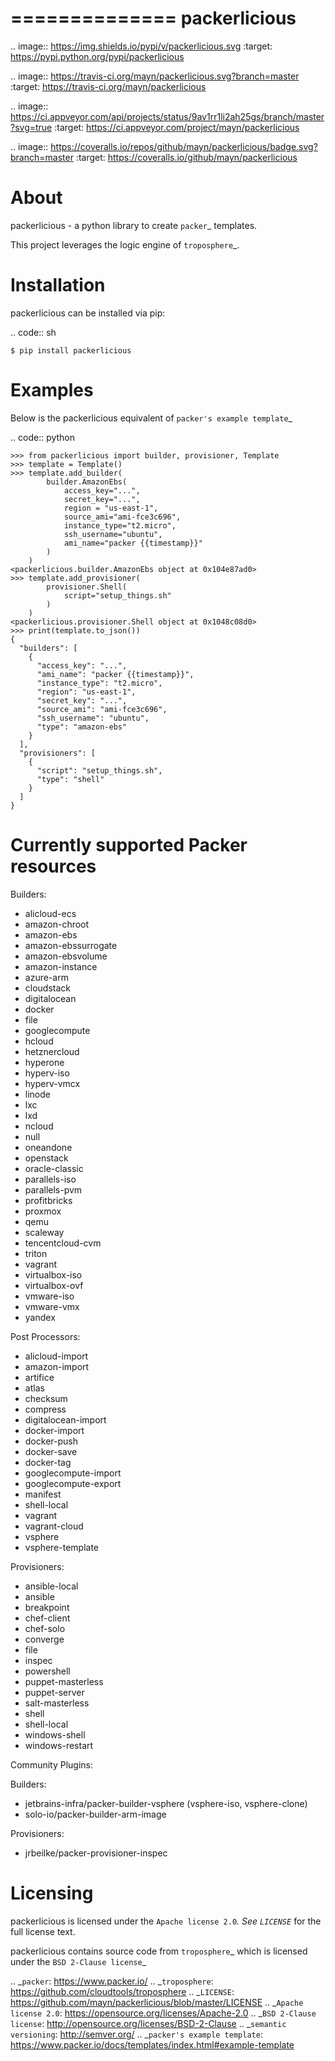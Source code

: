 ==============
packerlicious
==============
.. image:: https://img.shields.io/pypi/v/packerlicious.svg
    :target: https://pypi.python.org/pypi/packerlicious

.. image:: https://travis-ci.org/mayn/packerlicious.svg?branch=master
    :target: https://travis-ci.org/mayn/packerlicious

.. image:: https://ci.appveyor.com/api/projects/status/9av1rr1li2ah25gs/branch/master?svg=true
    :target: https://ci.appveyor.com/project/mayn/packerlicious

.. image:: https://coveralls.io/repos/github/mayn/packerlicious/badge.svg?branch=master
    :target: https://coveralls.io/github/mayn/packerlicious



About
=====

packerlicious - a python library to create `packer`_ templates.


This project leverages the logic engine of `troposphere`_.


Installation
============
packerlicious can be installed via pip:

.. code:: sh

    $ pip install packerlicious


Examples
========

Below is the packerlicious equivalent of `packer's example template`_

.. code:: python

    >>> from packerlicious import builder, provisioner, Template
    >>> template = Template()
    >>> template.add_builder(
            builder.AmazonEbs(
                access_key="...",
                secret_key="...",
                region = "us-east-1",
                source_ami="ami-fce3c696",
                instance_type="t2.micro",
                ssh_username="ubuntu",
                ami_name="packer {{timestamp}}"
            )
        )
    <packerlicious.builder.AmazonEbs object at 0x104e87ad0>
    >>> template.add_provisioner(
            provisioner.Shell(
                script="setup_things.sh"
            )
        )
    <packerlicious.provisioner.Shell object at 0x1048c08d0>
    >>> print(template.to_json())
    {
      "builders": [
        {
          "access_key": "...",
          "ami_name": "packer {{timestamp}}",
          "instance_type": "t2.micro",
          "region": "us-east-1",
          "secret_key": "...",
          "source_ami": "ami-fce3c696",
          "ssh_username": "ubuntu",
          "type": "amazon-ebs"
        }
      ],
      "provisioners": [
        {
          "script": "setup_things.sh",
          "type": "shell"
        }
      ]
    }


Currently supported Packer resources
======================================

Builders:

- alicloud-ecs
- amazon-chroot
- amazon-ebs
- amazon-ebssurrogate
- amazon-ebsvolume
- amazon-instance
- azure-arm
- cloudstack
- digitalocean
- docker
- file
- googlecompute
- hcloud
- hetznercloud
- hyperone
- hyperv-iso
- hyperv-vmcx
- linode
- lxc
- lxd
- ncloud
- null
- oneandone
- openstack
- oracle-classic
- parallels-iso
- parallels-pvm
- profitbricks
- proxmox
- qemu
- scaleway
- tencentcloud-cvm
- triton
- vagrant
- virtualbox-iso
- virtualbox-ovf
- vmware-iso
- vmware-vmx
- yandex

Post Processors:

- alicloud-import
- amazon-import
- artifice
- atlas
- checksum
- compress
- digitalocean-import
- docker-import
- docker-push
- docker-save
- docker-tag
- googlecompute-import
- googlecompute-export
- manifest
- shell-local
- vagrant
- vagrant-cloud
- vsphere
- vsphere-template

Provisioners:

- ansible-local
- ansible
- breakpoint
- chef-client
- chef-solo
- converge
- file
- inspec
- powershell
- puppet-masterless
- puppet-server
- salt-masterless
- shell
- shell-local
- windows-shell
- windows-restart


Community Plugins:

Builders:

- jetbrains-infra/packer-builder-vsphere (vsphere-iso, vsphere-clone)
- solo-io/packer-builder-arm-image

Provisioners:

- jrbeilke/packer-provisioner-inspec

Licensing
=========

packerlicious is licensed under the `Apache license 2.0`_.
See `LICENSE`_ for the full license text.


packerlicious contains source code from `troposphere`_ which is licensed under the `BSD 2-Clause license`_



.. _`packer`: https://www.packer.io/
.. _`troposphere`: https://github.com/cloudtools/troposphere
.. _`LICENSE`: https://github.com/mayn/packerlicious/blob/master/LICENSE
.. _`Apache license 2.0`: https://opensource.org/licenses/Apache-2.0
.. _`BSD 2-Clause license`: http://opensource.org/licenses/BSD-2-Clause
.. _`semantic versioning`: http://semver.org/
.. _`packer's example template`: https://www.packer.io/docs/templates/index.html#example-template
